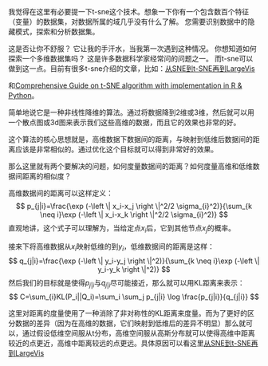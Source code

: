 我觉得在这里有必要提一下t-sne这个技术。想象一下你有一个包含数百个特征（变量）的数据集，对数据所属的域几乎没有什么了解。 您需要识别数据中的隐藏模式，探索和分析数据集。 

这是否让你不舒服？ 它让我的手汗水，当我第一次遇到这种情况。 你想知道如何探索一个多维数据集吗？ 这是许多数据科学家经常问的问题之一。 而t-sne可以做到这一点。目前有很多t-sne介绍的文章，比如：[从SNE到t-SNE再到LargeVis](http://bindog.github.io/blog/2016/06/04/from-sne-to-tsne-to-largevis)

和[Comprehensive Guide on t-SNE algorithm with implementation in R & Python](https://www.analyticsvidhya.com/blog/2017/01/t-sne-implementation-r-python/)。

简单地说它是一种非线性降维的算法。通过将数据降到2维或3维，然后就可以用一个散点图或3d图来表示我们这些高维的数据，而且它的效果也非常的好。

这个算法的核心思想就是，高维数据下数据间的距离，与映射到低维后数据间的距离应该是非常相似的。通过优化这个目标就可以得到非常好的效果。

那么这里就有两个要解决的问题，如何度量数据间的距离？如何度量高维和低维数据间距离的相似度？

高维数据间的距离可以这样定义：
$$
p_{j|i}=\frac{\exp (-\left \| x_i-x_j \right \|^2/2 \sigma_{i}^2)}{\sum_{k \neq i}\exp (-\left \| x_i-x_k \right \|^2/2 \sigma_{i}^2)}
$$
直观地讲，这个式子可以理解为，当给定点$x_i$后，它到其他节点$x_j$的概率。

接来下将高维数据从$x_i$映射低维的到$y_i$，低维数据间的距离是这样：
$$
q_{j|i}=\frac{\exp (-\left \| y_i-y_j \right \|^2)}{\sum_{k \neq i}\exp (-\left \| y_i-y_k \right \|^2)}
$$
然后我们的目标就是使得$p_{j|i}$与$q_{j|i}$尽可能接近，那么就可以用KL距离来表示：
$$
C=\sum_{i}KL(P_i||Q_i)=\sum_i \sum_j p_{j|i} \log \frac{p_{j|i}}{q_{j|i}}
$$


这里对距离的度量使用了一种消除了非对称性的KL距离来度量。而为了更好的区分数据的差异（因为在高维的数据，它们映射到低维后的差异不明显）那么就可以，通过假设低维空间服从t分布，高维空间服从高斯分布就可以使得高维中距离较近的点更近，高维中距离较远的点更远。具体原因可以看这里[从SNE到t-SNE再到LargeVis](http://bindog.github.io/blog/2016/06/04/from-sne-to-tsne-to-largevis)